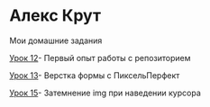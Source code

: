 # Алекс Крут
Мои домашние задания

[Урок 12](https://alexkrut67.github.io/lesson_12/ "Работа с репозиторием")- Первый опыт работы с репозиторием

[Урок 13](https://alexkrut67.github.io/lesson_13/ "pixePerfect")- Верстка формы с ПиксельПерфект

[Урок 15](https://alexkrut67.github.io/Lesson_15/ "эффект наведения")- Затемнение img при наведении курсора


